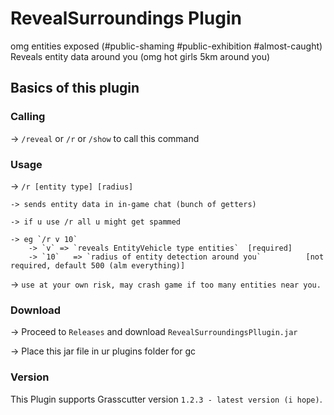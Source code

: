 # RevealSurroundings Plugin

omg entities exposed (#public-shaming #public-exhibition #almost-caught)<br>
Reveals entity data around you (omg hot girls 5km around you)

## Basics of this plugin

### Calling

 -> `/reveal` or `/r` or `/show` to call this command

### Usage

 -> `/r [entity type] [radius]` 

	-> sends entity data in in-game chat (bunch of getters)
	
	-> if u use /r all u might get spammed

	-> eg `/r v 10`
		-> `v` => `reveals EntityVehicle type entities`  [required]
		-> `10`   => `radius of entity detection around you`	      [not required, default 500 (alm everything)]

 -> `use at your own risk, may crash game if too many entities near you.`

### Download

 -> Proceed to `Releases` and download `RevealSurroundingsPllugin.jar`
 
 -> Place this jar file in ur plugins folder for gc



### Version
This Plugin supports Grasscutter version `1.2.3 - latest version (i hope)`.